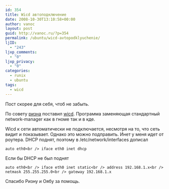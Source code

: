 ```yaml
---
id: 354
title: Wicd автоподключение
date: 2008-10-30T13:10:58+00:00
author: vanoc
layout: post
guid: http://vanoc.ru/?p=354
permalink: /ubuntu/wicd-avtopodklyuchenie/
ljID:
  - "243"
ljxp_comments:
  - "0"
ljxp_privacy:
  - "0"
categories:
  - runix
  - ubuntu
tags:
  - wicd
---
```

Пост скорее для себя, чтоб не забыть.

По совету [ризна](http://blog.rizn.org/wicd-network-manager/) поставил [wicd](http://wicd.sourceforge.net/). Программа заменяющая стандартный network-manager как в гноме так и в кде.

Wicd к сети автоматически не подключается, несмотря на то, что сеть видит и показывает. Однако это можно подправить. Инет у меня идет от роутера. DHCP поднят, поэтому в /etc/network/interfaces дописал
  
`auto eth0<br />
iface eth0 inet dhcp`
  
Если бы DHCP не был поднят
  
`auto eth0<br />
iface eth0 inet static<br />
address 192.168.1.х<br />
netmask 255.255.255.0<br />
gateway 192.168.1.х`
  
Спасибо Ризну и Оябу за помощь.